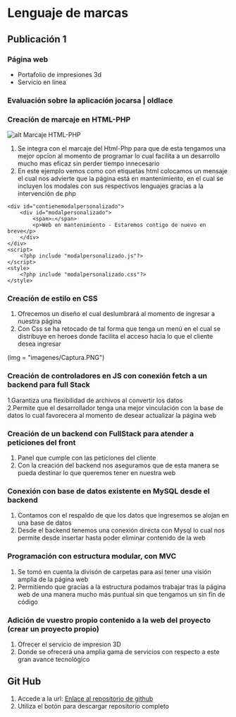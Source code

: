# Lenguaje de marcas
## Publicación 1
### Página web 

* Portafolio de impresiones 3d
* Servicio en línea 

### Evaluación sobre la aplicación jocarsa | oldlace
### Creación de marcaje en HTML-PHP

![alt Marcaje HTML-PHP ]()
1. Se integra con el marcaje del Html-Php para que de esta tengamos una mejor opcion al momento de programar lo cual facilita a un desarrollo mucho mas eficaz sin perder tiempo innecesario 
2. En este ejemplo vemos como con etiquetas html colocamos un mensaje el cual nos advierte que la página está en mantenimiento, en el cual se incluyen los modales con sus respectivos lenguajes gracias a la intervención de php 
```
<div id="contienemodalpersonalizado">
	<div id="modalpersonalizado">
		<span>⚠️</span>
		<p>Web en mantenimiento - Estaremos contigo de nuevo en breve</p>
	</div>
</div>
<script>
	<?php include "modalpersonalizado.js"?>
</script>
<style>
	<?php include "modalpersonalizado.css"?>
</style>
```
### Creación de estilo en CSS
1. Ofrecemos un diseño el cual deslumbrará al momento de ingresar a nuestra página
2. Con Css se ha retocado de tal forma que tenga un menú en el cual se distribuye en heroes donde facilita el acceso hacia lo que el cliente desea ingresar

(img = "imagenes/Captura.PNG")

### Creación de controladores en JS con conexión fetch a un backend para full Stack
1.Garantiza una flexibilidad de archivos al convertir los datos  
2.Permite que el desarrollador tenga una mejor vinculación con la base de datos lo cual favorecera al momento de desear actualizar la página web 


### Creación de un backend con FullStack para atender a peticiones del front
1. Panel que cumple con las peticiones del cliente
2. Con la creación del backend nos aseguramos que de esta manera se pueda destinar lo que queremos tener en nuestra web


### Conexión con base de datos existente en MySQL desde el backend
1. Contamos con el respaldo de que los datos que ingresemos se alojan en una base de datos
2. Desde el backend tenemos una conexión directa con Mysql lo cual nos permite desde insertar hasta poder eliminar contenido de la web


### Programación con estructura modular, con MVC
1. Se tomó en cuenta la divisón de carpetas para así tener una visión amplia de la página web
2. Permitiendo que gracias a la estructura podamos trabajar tras la página web de una manera mucho más puntual sin que tengamos un sin fin de código
    

### Adición de vuestro propio contenido a la web del proyecto (crear un proyecto propio)
1. Ofrecer el servicio de impresion 3D
2. Donde se ofrecerá una amplia gama de servicios con respecto a este gran avance tecnológico 


## Git Hub
   1. Accede a la url: [Enlace al repositorio de github](URL= "https://github.com/Danielcreux/DAMJoshueFreireSanchez/tree/7dd603254c15c7087d3c3cd798c85b632a19fd7c/Lenguaje%20de%20Marcas/003-Manipulaci%C3%B3n%20de%20documentos%20web/Proyecto/007-Proyecto%20Oldlice")
   2. Utiliza el botón para descargar repositorio completo
